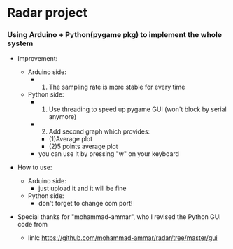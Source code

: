 # Radar project

### Using Arduino + Python(pygame pkg) to implement the whole system

*   Improvement:  
    *   Arduino side:  
        *   1. The sampling rate is more stable for every time  
    *   Python side:  
        *   1. Use threading to speed up pygame GUI (won't block by serial anymore)  
        *   2. Add second graph which provides:   
            *   (1)Average plot  
            *   (2)5 points average plot  
        *   you can use it by pressing "w" on your keyboard  
      
*   How to use:  
    *   Arduino side:  
        *   just upload it and it will be fine  
    *   Python side:  
        *   don't forget to change com port!  


*   Special thanks for "mohammad-ammar", who I revised the Python GUI code from  
    *   link: https://github.com/mohammad-ammar/radar/tree/master/gui  


